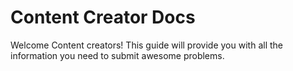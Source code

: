 # Content Creator Docs

Welcome Content creators! This guide will provide you with all the information you need to submit awesome problems.
